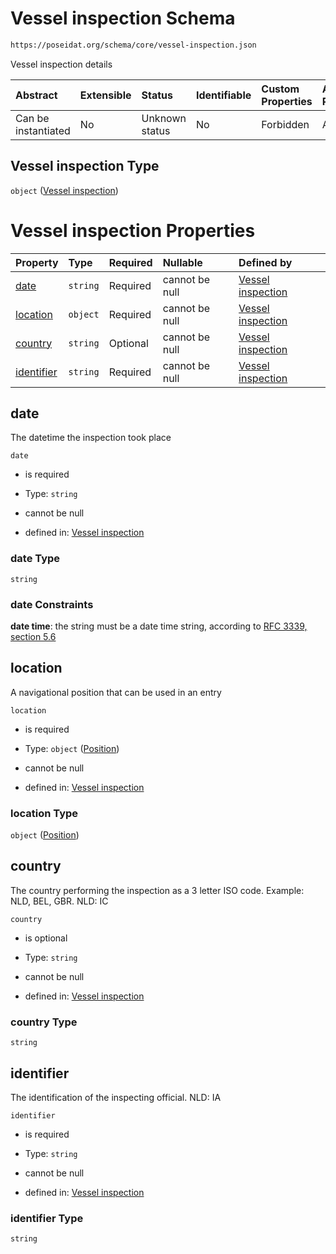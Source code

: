# Vessel inspection Schema

```txt
https://poseidat.org/schema/core/vessel-inspection.json
```

Vessel inspection details

| Abstract            | Extensible | Status         | Identifiable | Custom Properties | Additional Properties | Access Restrictions | Defined In                                                                           |
| :------------------ | :--------- | :------------- | :----------- | :---------------- | :-------------------- | :------------------ | :----------------------------------------------------------------------------------- |
| Can be instantiated | No         | Unknown status | No           | Forbidden         | Allowed               | none                | [vessel-inspection.json](schemas/core/vessel-inspection.json "open original schema") |

## Vessel inspection Type

`object` ([Vessel inspection](vessel-inspection.md))

# Vessel inspection Properties

| Property                  | Type     | Required | Nullable       | Defined by                                                                                                                                       |
| :------------------------ | :------- | :------- | :------------- | :----------------------------------------------------------------------------------------------------------------------------------------------- |
| [date](#date)             | `string` | Required | cannot be null | [Vessel inspection](vessel-inspection-properties-date.md "https://poseidat.org/schema/core/vessel-inspection.json#/properties/date")             |
| [location](#location)     | `object` | Required | cannot be null | [Vessel inspection](trip-entry-properties-position.md "https://poseidat.org/schema/core/measurement/position.json#/properties/location")         |
| [country](#country)       | `string` | Optional | cannot be null | [Vessel inspection](vessel-inspection-properties-country.md "https://poseidat.org/schema/core/vessel-inspection.json#/properties/country")       |
| [identifier](#identifier) | `string` | Required | cannot be null | [Vessel inspection](vessel-inspection-properties-identifier.md "https://poseidat.org/schema/core/vessel-inspection.json#/properties/identifier") |

## date

The datetime the inspection took place

`date`

*   is required

*   Type: `string`

*   cannot be null

*   defined in: [Vessel inspection](vessel-inspection-properties-date.md "https://poseidat.org/schema/core/vessel-inspection.json#/properties/date")

### date Type

`string`

### date Constraints

**date time**: the string must be a date time string, according to [RFC 3339, section 5.6](https://tools.ietf.org/html/rfc3339 "check the specification")

## location

A navigational position that can be used in an entry

`location`

*   is required

*   Type: `object` ([Position](trip-entry-properties-position.md))

*   cannot be null

*   defined in: [Vessel inspection](trip-entry-properties-position.md "https://poseidat.org/schema/core/measurement/position.json#/properties/location")

### location Type

`object` ([Position](trip-entry-properties-position.md))

## country

The country performing the inspection as a 3 letter ISO code. Example: NLD, BEL, GBR. NLD: IC

`country`

*   is optional

*   Type: `string`

*   cannot be null

*   defined in: [Vessel inspection](vessel-inspection-properties-country.md "https://poseidat.org/schema/core/vessel-inspection.json#/properties/country")

### country Type

`string`

## identifier

The identification of the inspecting official. NLD: IA

`identifier`

*   is required

*   Type: `string`

*   cannot be null

*   defined in: [Vessel inspection](vessel-inspection-properties-identifier.md "https://poseidat.org/schema/core/vessel-inspection.json#/properties/identifier")

### identifier Type

`string`

